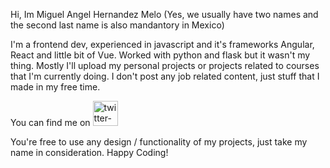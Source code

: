 Hi, Im Miguel Angel Hernandez Melo (Yes, we usually have two names and the second last name is also mandantory in Mexico)

I'm a frontend dev, experienced in javascript and it's frameworks Angular, React and little bit of Vue. Worked with python and flask but it wasn't my thing.
Mostly I'll upload my personal projects or projects related to courses that I'm currently doing. I don't post any job related content, just stuff that I made in my free time.

You can find me on
      <a href="https://twitter.com/Miguelhemmm">
         <img alt="twitter-icon" src="https://image.flaticon.com/icons/png/512/174/174857.png"
         width="40px" height="40px" />
      </a>

You're free to use any design / functionality of my projects, just take my name in consideration. Happy Coding!

<!---
miguelhemmm/miguelhemmm is a ✨ special ✨ repository because its `README.md` (this file) appears on your GitHub profile.
You can click the Preview link to take a look at your changes.
--->
